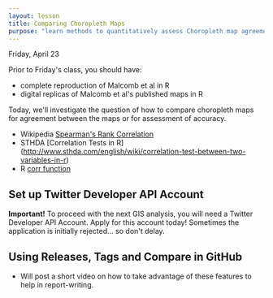```yaml
---
layout: lesson
title: Comparing Choropleth Maps
purpose: "learn methods to quantitatively assess Choropleth map agreement and accuracy"
---
```


Friday, April 23

Prior to Friday's class, you should have:

* complete reproduction of Malcomb et al in R
* digital replicas of Malcomb et al's published maps in R

Today, we'll investigate the question of how to compare choropleth maps for agreement between the maps or for assessment of accuracy.

* Wikipedia [Spearman's Rank Correlation](https://en.wikipedia.org/wiki/Spearman%27s_rank_correlation_coefficient)
* STHDA [Correlation Tests in R] (http://www.sthda.com/english/wiki/correlation-test-between-two-variables-in-r)
* R [corr function](https://www.rdocumentation.org/packages/emulator/versions/1.2-20/topics/corr)

## Set up Twitter Developer API Account

**Important!** To proceed with the next GIS analysis, you will need a Twitter Developer API Account. Apply for this account today! Sometimes the application is initially rejected... so don't delay.

## Using Releases, Tags and Compare in GitHub

* Will post a short video on how to take advantage of these features to help in report-writing.

